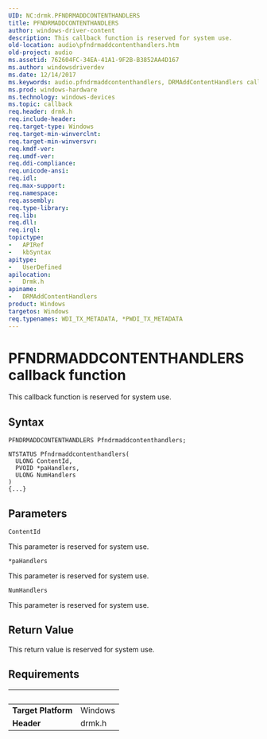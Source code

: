```yaml
---
UID: NC:drmk.PFNDRMADDCONTENTHANDLERS
title: PFNDRMADDCONTENTHANDLERS
author: windows-driver-content
description: This callback function is reserved for system use.
old-location: audio\pfndrmaddcontenthandlers.htm
old-project: audio
ms.assetid: 762604FC-34EA-41A1-9F2B-B3852AA4D167
ms.author: windowsdriverdev
ms.date: 12/14/2017
ms.keywords: audio.pfndrmaddcontenthandlers, DRMAddContentHandlers callback function [Audio Devices], DRMAddContentHandlers, PFNDRMADDCONTENTHANDLERS, PFNDRMADDCONTENTHANDLERS, drmk/DRMAddContentHandlers, DRMAddContentHandlers callback function [Audio Devices], DRMAddContentHandlers
ms.prod: windows-hardware
ms.technology: windows-devices
ms.topic: callback
req.header: drmk.h
req.include-header: 
req.target-type: Windows
req.target-min-winverclnt: 
req.target-min-winversvr: 
req.kmdf-ver: 
req.umdf-ver: 
req.ddi-compliance: 
req.unicode-ansi: 
req.idl: 
req.max-support: 
req.namespace: 
req.assembly: 
req.type-library: 
req.lib: 
req.dll: 
req.irql: 
topictype:
-	APIRef
-	kbSyntax
apitype:
-	UserDefined
apilocation:
-	Drmk.h
apiname:
-	DRMAddContentHandlers
product: Windows
targetos: Windows
req.typenames: WDI_TX_METADATA, *PWDI_TX_METADATA
---
```



# PFNDRMADDCONTENTHANDLERS callback function
This callback function is reserved for system use.

## Syntax

```
PFNDRMADDCONTENTHANDLERS Pfndrmaddcontenthandlers;

NTSTATUS Pfndrmaddcontenthandlers(
  ULONG ContentId,
  PVOID *paHandlers,
  ULONG NumHandlers
)
{...}
```

## Parameters

`ContentId`

This parameter is reserved for system use.

`*paHandlers`

This parameter is reserved for system use.

`NumHandlers`

This parameter is reserved for system use.


## Return Value

This return value is reserved for system use.


## Requirements
| &nbsp; | &nbsp; |
| ---- |:---- |
| **Target Platform** | Windows |
| **Header** | drmk.h |